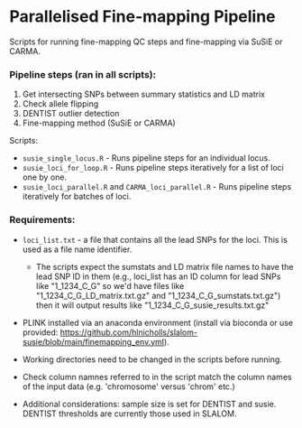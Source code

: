 # Parallelised Fine-mapping Pipeline

Scripts for running fine-mapping QC steps and fine-mapping via SuSiE or CARMA.

### Pipeline steps (ran in all scripts):
1. Get intersecting SNPs between summary statistics and LD matrix
2. Check allele flipping
3. DENTIST outlier detection
4. Fine-mapping method (SuSiE or CARMA)

Scripts:
- `susie_single_locus.R` - Runs pipeline steps for an individual locus.
- `susie_loci_for_loop.R` - Runs pipeline steps iteratively for a list of loci one by one.
- `susie_loci_parallel.R` and `CARMA_loci_parallel.R` - Runs pipeline steps iteratively for batches of loci.

### Requirements:
- `loci_list.txt` - a file that contains all the lead SNPs for the loci. This is used as a file name identifier.
    - The scripts expect the sumstats and LD matrix file names to have the lead SNP ID in them (e.g., loci_list has an ID column for lead SNPs like "1_1234_C_G" so we'd have files like "1_1234_C_G_LD_matrix.txt.gz" and "1_1234_C_G_sumstats.txt.gz") then it will output results like "1_1234_C_G_susie_results.txt.gz"

- PLINK installed via an anaconda environment (install via bioconda or use provided: https://github.com/hlnicholls/slalom-susie/blob/main/finemapping_env.yml).

- Working directories need to be changed in the scripts before running.

- Check column namnes referred to in the script match the column names of the input data (e.g. 'chromosome' versus 'chrom' etc.)

- Additional considerations: sample size is set for DENTIST and susie. DENTIST thresholds are currently those used in SLALOM.